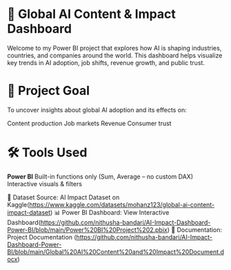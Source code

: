 # 🤖 Global AI Content & Impact Dashboard
Welcome to my Power BI project that explores how AI is shaping industries, countries, and companies around the world. This dashboard helps visualize key trends in AI adoption, job shifts, revenue growth, and public trust.

# 🎯 Project Goal
To uncover insights about global AI adoption and its effects on:

Content production
Job markets
Revenue
Consumer trust

# 🛠️ Tools Used
**Power BI**
Built-in functions only (Sum, Average – no custom DAX)
Interactive visuals & filters

📂 Dataset Source: AI Impact Dataset on Kaggle(https://www.kaggle.com/datasets/mohanz123/global-ai-content-impact-dataset)
📊 Power BI Dashboard: View Interactive Dashboard(https://github.com/nithusha-bandari/AI-Impact-Dashboard-Power-BI/blob/main/Power%20BI%20Project%202.pbix)
📄 Documentation: Project Documentation (https://github.com/nithusha-bandari/AI-Impact-Dashboard-Power-BI/blob/main/Global%20AI%20Content%20and%20Impact%20Document.docx)
